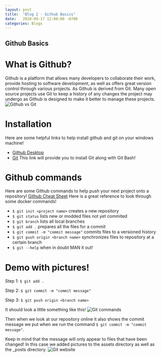 ```yaml
---
layout: post
title:  "Blog 2 - Github Basics"
date:   2020-09-17 12:00:00 -0700
categories: Blogs
---
```

## Github Basics
# What is Github?
Github is a platform that allows many developers to collaborate their work, provide hosting to software development, as well as offers great version control through various projects. As Github is derived from Git. Many open source projects use Git to keep a history of any changes the project may undergo as Github is designed to make it better to manage these projects.
![Github vs Git](/cit480-blog/assets/blog2-git.png)

# Installation 
Here are some helpful links to help install github and git on your windows machine!
- [Github Desktop](https://desktop.github.com/)
- [Git](https://gitforwindows.org/) This link will provide you to install Git along with Git Bash!

# Github commands
Here are some Github commands to help push your next project onto a repository!
[Github Cheat Sheet](https://i.redd.it/8341g68g1v7y.png) Here is a great reference to look through some docker commands!
- `$ git init <project name>` creates a new repository 
- `$ git status` lists new or modded files not yet commited
- `$ git branch` lists all local branches
- `$ git add .` prepares all the files for a commit
- `$ git commit -m "commit message"` commits files to a versioned history
- `$ git push origin <branch name>` synchronizes files to repository at a certain branch
- `$ git --help` when in doubt MAN it out!

# Demo with pictures!
Step 1: `$ git add .`

Step 2: `$ git commit -m "commit message"`

Step 3: `$ git push origin <branch name>`

It should look a little something like this!
![Git commands](/cit480-blog/assets/blog2-com.PNG)

Then when we look at our repository online it also shows the commit message we put when we run the command `$ git commit -m "commit message"`.

Keep in mind that the message will only appear to files that have been changed! In this case we added pictures to the assets directory as well as the _posts directory.
![Git website](/cit480-blog/assets/blog2-web.PNG)